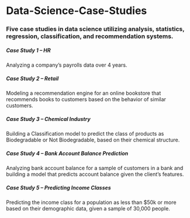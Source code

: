 # Data-Science-Case-Studies
<h3>Five case studies in data science utilizing analysis, statistics, regression, classification, and recommendation systems.</h3>

<h5>Case Study 1 – HR</h5>
Analyzing a company’s payrolls data over 4 years.


<h5>Case Study 2 – Retail</h5>
Modeling a recommendation engine for an online bookstore that recommends books to customers based on the behavior of similar customers.


<h5>Case Study 3 – Chemical Industry</h5>
Building a Classification model to predict the class of products as Biodegradable or Not Biodegradable, based on their chemical structure.


<h5>Case Study 4 – Bank Account Balance Prediction</h5>
Analyzing bank account balance for a sample of customers in a bank and building a model that predicts account balance given the client’s features.


<h5>Case Study 5 – Predicting Income Classes</h5>

Predicting the income class for a population as less than $50k or more based on their demographic data, given a sample of 30,000 people.
